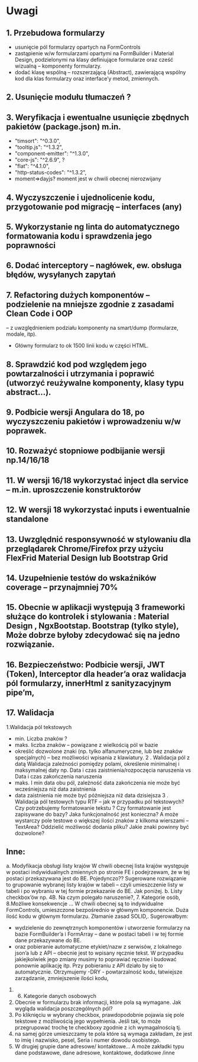 # Uwagi
## 1. Przebudowa formularzy
	
- usunięcie pól formularzy opartych na FormControls
- zastąpienie w/w formularzami opartymi na FormBuilder i Material Design, podzielonymi na klasy definiujące formularze oraz cześć wizualną – komponenty formularzy.
- dodać klasę wspólną – rozszerzającą (Abstract), zawierającą wspólny kod dla klas formularzy oraz interface’y metod, zmiennych.
## 2.	Usunięcie modułu tłumaczeń ?
## 3.	Weryfikacja i ewentualne usunięcie zbędnych pakietów (package.json) m.in.
-	"timsort": "^0.3.0",
-	"tooltip.js": "^1.3.2", 
-	"component-emitter": "^1.3.0", 
-	"core-js": "^2.6.9", ?
-	"flat": "^4.1.0", 
-	"http-status-codes": "^1.3.2", 
-	moment=>dayjs? moment jest w chwili obecnej nierozwijany
## 4.	Wyczyszczenie i ujednolicenie kodu, przygotowanie pod migrację – interfaces (any)
## 5.	Wykorzystanie ng linta do automatycznego formatowania kodu i sprawdzenia jego poprawności
## 6.	Dodać interceptory – nagłówek, ew. obsługa błędów, wysyłanych zapytań

## 7.	Refactoring dużych komponentów – podzielenie na mniejsze zgodnie z zasadami Clean Code i OOP 
– z uwzględnieniem podziału komponenty na smart/dump (formularze, modale, itp).
- Główny formularz to ok 1500 linii kodu w części HTML.

## 8.	Sprawdzić kod pod względem jego powtarzalności i utrzymania i poprawić (utworzyć reużywalne komponenty, klasy typu abstract…).
## 9.	Podbicie wersji Angulara do 18, po wyczyszczeniu pakietów i wprowadzeniu w/w poprawek.
## 10.	Rozważyć stopniowe podbijanie wersji np.14/16/18
## 11.	W wersji 16/18 wykorzystać inject dla service – m.in. uproszczenie konstruktorów
## 12.	W wersji 18 wykorzystać inputs i ewentualnie standalone 
## 13.	Uwzględnić responsywność w stylowaniu dla przeglądarek Chrome/Firefox przy użyciu FlexFrid Material Design lub Bootstrap Grid
## 14.	Uzupełnienie testów do wskaźników coverage – przynajmniej 70%
## 15.	Obecnie w aplikacji występują 3 frameworki służące do kontrolek i stylowania : Material Design , NgxBootstap. Bootstrap (tylko style), Może dobrze byłoby zdecydować się na jedno rozwiązanie.
## 16.	Bezpieczeństwo: Podbicie wersji, JWT (Token), Interceptor dla header’a  oraz walidacja pól formularzy, innerHtml z sanityzacyjnym pipe’m,
## 17.	Walidacja
 1.Walidacja pól tekstowych
- min. Liczba znaków ?
 -  maks. liczba znaków – powiązane z wielkością pól w bazie
- określić dozwolone znaki (np. tylko alfanumeryczne, lub bez znaków specjalnych) – bez możliwości wpisania z klawiatury.
2 . Walidacja pól z datą
Walidacja zależności pomiędzy polami, określenie minimalnej i maksymalnej daty np.
 Data i czas zaistnienia/rozpoczęcia naruszenia vs Data i czas zakończenia naruszenia
- maks. I min data obu pól, zależność data zakończenia nie może być wcześniejsza niż data zaistnienia
- data zaistnienia nie może być późniejsza niż data dzisiejsza
3 . Walidacja pól testowych typu RTF – jak w przypadku pól tekstowych?
Czy potrzebujemy formatowanie tekstu ? Czy formatowanie jest zapisywane do bazy? Jaka funkcjonalność jest konieczna? A może wystarczy pole testowe o większej ilości znaków z kilkoma wierszami – TextArea?
Oddzielić możliwość dodania pliku?
Jakie znaki powinny być dozwolone?

## 	Inne:
a.	Modyfikacja obsługi listy krajów
W chwili obecnej lista krajów występuje w postaci indywidualnych zmiennych po stronie FE i podejrzewam, że w tej postaci przekazywana jest do BE. Pojedynczo??
Sugerowane rozwiązanie to grupowanie wybranej listy krajów w tabeli – czyli umieszczenie listy w tabeli i po wybraniu w tej formie przekazanie do BE. Jak poniżej.
b.	Listy checkbox’ów 
np. 4B. Na czym polegało naruszenie?, 7. Kategorie osób, 8.Możliwe konsekwencje …
W chwili obecnej są to indywidualne FormControls, umieszczone bezpośrednio w głównym komponencie. Duża ilość kodu w głównym formularzu. Złamanie zasad SOLID,. Sugerowałbym:
- wydzielenie do zewnętrznych komponentów i utworzenie formularzy na bazie FormBuilder’a i FormArray – dane w postaci tabeli i w tej formie dane przekazywane do BE. 
 - oraz pobieranie automatyczne etykiet/nazw z serwisów, z lokalnego json’a lub z API – obecnie jest to wpisany ręcznie tekst. W przypadku jakiejkolwiek jego zmiany musimy to poprawiać ręcznie i budować ponownie aplikację itp. Przy pobieraniu  z API działo by się to automatycznie.
Otrzymujemy -DRY - powtarzalność kodu, łatwiejsze zarządzanie,  zmniejszenie ilości kodu,
1.	6. Kategorie danych osobowych
2.	Obecnie w formularzu brak informacji, które pola są wymagane. Jak wygląda walidacja poszczególnych pól?
3.	Po kliknięciu w wybrany checkbox, prawdopodobnie pojawia się pole tekstowe z możliwością jego wypełnienia. Jeśli tak, to może przegrupować trochę te checkboxy zgodnie z ich wymagalnością tj. 
4.	na samej górze umieszczamy te pola które są wymaga zakładam, że jest to imię i nazwisko, pesel, Seria i numer dowodu osobistego.
5.	W drugiej grupie dane adresowe/ kontaktowe… A może zakładki typu dane podstawowe, dane adresowe, kontaktowe, dodatkowe /inne




